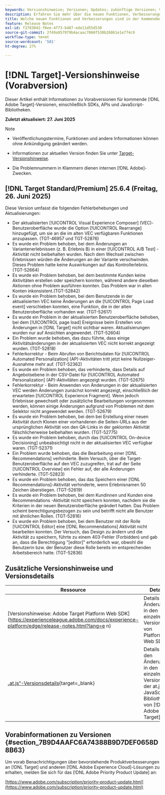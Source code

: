 ```yaml
---
keywords: Versionshinweise; Versionen; Updates; zukünftige Versionen; Verbesserungen; neue Funktionen; Fehlerbehebungen; Updates; Vorabversion; frühzeitiger Zugriff
description: Erfahren Sie mehr über die neuen Funktionen, Verbesserungen und Fehlerbehebungen in der kommenden Version von [!DNL Adobe Target] sowie in den zugehörigen SDKs, APIs und JavaScript-Bibliotheken.
title: Welche neuen Funktionen und Verbesserungen sind in der kommenden  [!DNL Target] -Version enthalten?
feature: Release Notes
exl-id: f2783042-f6ee-4f73-b487-ede11d55d530
source-git-commit: 2f49a957979b4acaac7060f530b26861e1e774c9
workflow-type: tm+mt
source-wordcount: '581'
ht-degree: 27%

---
```


# [!DNL Target]-Versionshinweise (Vorabversion)

Dieser Artikel enthält Informationen zu Vorabversionen für kommende [!DNL Adobe Target]-Versionen, einschließlich SDKs, APIs und JavaScript-Bibliotheken.

**Zuletzt aktualisiert: 27. Juni 2025**

>[!NOTE]
>
>* Veröffentlichungstermine, Funktionen und andere Informationen können ohne Ankündigung geändert werden.
>
>* Informationen zur aktuellen Version finden Sie unter [Target-Versionshinweise](release-notes.md).
>
>* Die Problemnummern in Klammern dienen internen [!DNL Adobe]-Zwecken.

## [!DNL Target Standard/Premium] 25.6.4 (Freitag, 26. Juni 2025)

Diese Version umfasst die folgenden Fehlerbehebungen und Aktualisierungen:

* Der aktualisierten [!UICONTROL Visual Experience Composer] (VEC)-Benutzeroberfläche wurde die Option [!UICONTROL Rearrange] hinzugefügt, um sie an die im alten VEC verfügbaren Funktionen anzupassen. (TGT-46957 und TGT-52876)
* Es wurde ein Problem behoben, bei dem Änderungen an Variantenerlebnissen (z. B. Erlebnis B) in einer [!UICONTROL A/B Test] -Aktivität nicht beibehalten wurden. Nach dem Wechsel zwischen Erlebnissen würden die Änderungen an der Variante verschwinden. Dieses Problem hatte keine Auswirkungen auf das Kontrollerlebnis. (TGT-52664)
* Es wurde ein Problem behoben, bei dem bestimmte Kunden keine Aktivitäten erstellen oder speichern konnten, während andere dieselben Aktionen ohne Problem ausführen konnten. Das Problem war in allen Konten inkonsistent.(TGT-52842)
* Es wurde ein Problem behoben, bei dem Benutzende in der aktualisierten VEC keine Änderungen an die [!UICONTROL Page Load event] verschieben konnten, eine Funktion, die in der alten Benutzeroberfläche vorhanden war. (TGT-52617)
* Es wurde ein Problem in der aktualisierten Benutzeroberfläche behoben, bei dem [!UICONTROL page load] Ereignisse beim Erstellen von Änderungen in [!DNL Target] nicht sichtbar waren. Aktualisierungen wurden nur auf Ansichten angewendet. (TGT-52604)
* Ein Problem wurde behoben, das dazu führte, dass einige Aktivitätsänderungen in der aktualisierten VEC nicht korrekt angezeigt wurden. (TGT-52818)
* Fehlerkorrektur - Beim Abrufen von Berichtsdaten für [!UICONTROL Automated Personalization] (AP)-Aktivitäten tritt jetzt keine Nullzeiger-Ausnahme mehr auf. (TGT-52362)
* Es wurde ein Problem behoben, das verhinderte, dass Details auf Angebotsebene in der CSV-Datei für [!UICONTROL Automated Personalization] (AP)-Aktivitäten angezeigt wurden. (TGT-52675)
* Fehlerkorrektur - Beim Anwenden von Änderungen in der aktualisierten VEC werden Änderungen zunächst korrekt angezeigt, einschließlich der erwarteten [!UICONTROL Experience Fragment]. Wenn jedoch Erlebnisse gewechselt oder zusätzliche Bearbeitungen vorgenommen werden, können einige Änderungen aufgrund von Problemen mit dem Selektor nicht angewendet werden. (TGT-52679)
* Es wurde ein Problem behoben, bei dem bei Erstellung einer neuen Aktivität durch Klonen einer vorhandenen die Seiten-URLs aus der ursprünglichen Aktivität von den QA-Links in der geklonten Aktivität fälschlicherweise beibehalten wurden. (TGT-52775)
* Es wurde ein Problem behoben, durch das [!UICONTROL On-device Decisioning] unbeabsichtigt nicht in der aktualisierten VEC verfügbar waren. (TGT-52371)
* Ein Problem wurde behoben, das die Bearbeitung einer [!DNL Recommendations] verhinderte. Beim Versuch, über die Target-Benutzeroberfläche auf den VEC zuzugreifen, trat auf der Seite [!UICONTROL Overview] ein Fehler auf, der alle Änderungen verhinderte. (TGT-52823)
* Es wurde ein Problem behoben, das das Speichern einer [!DNL Recommendations]-Aktivität verhinderte, wenn Erlebnisnamen 50 Zeichen überstiegen. (TGT-52619)
* Es wurde ein Problem behoben, bei dem Kundinnen und Kunden eine Recommendations -Aktivität nicht speichern konnten, nachdem sie die Kriterien in der neuen Benutzeroberfläche geändert hatten. Das Problem scheint berechtigungsbezogen zu sein und betrifft nicht alle Benutzer mit ähnlichen Rollen. (TGT-52816)
* Es wurde ein Problem behoben, bei dem Benutzer mit der Rolle [!UICONTROL Editor] eine [!DNL Recommendations] Aktivität nicht bearbeiten konnten. Der Versuch, das Design zu ändern und die Aktivität zu speichern, führte zu einem 403-Fehler (Forbidden) und gab an, dass die Berechtigung &quot;[editor]&quot; erforderlich war, obwohl die Benutzerin bzw. der Benutzer diese Rolle bereits im entsprechenden Arbeitsbereich hatte. (TGT-52836)

## Zusätzliche Versionshinweise und Versionsdetails

| Ressource | Details |
|--- |--- |
| [Versionshinweise: Adobe Target Platform Web SDK]&#x200B;(https://experienceleague.adobe.com/docs/experience-platform/edge/release-notes.html?lang=e n) | Details zu Änderungen in den einzelnen Versionen von Platform Web SDK. |
| [„at.js“-Versionsdetails](https://experienceleague.adobe.com/docs/target-dev/developer/client-side/at-js-implementation/target-atjs-versions.html?lang=de){target=_blank} | Details zu den Änderungen in den einzelnen Versionen der at.js-JavaScript-Bibliothek von [!DNL Adobe Target] |

## Vorabinformationen zu Versionen {#section_7B9D4AAFC6A74388B9D7DEF0658D8B63}

Um vorab Benachrichtigungen über bevorstehende Produktverbesserungen an [!DNL Target] und anderen [!DNL Adobe Experience Cloud]-Lösungen zu erhalten, melden Sie sich für das [!DNL Adobe Priority Product Update] an:

[https://www.adobe.com/subscription/priority-product-update.html](https://www.adobe.com/subscription/priority-product-update.html)
